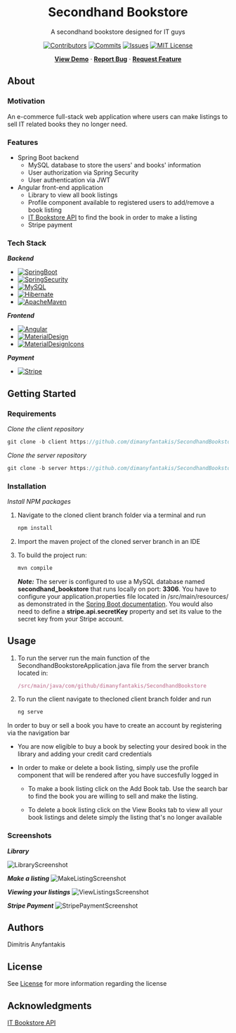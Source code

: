 <div align="center">
  <h1>Secondhand Bookstore</h1>
  <p>
    A secondhand bookstore designed for IT guys
  </p>
  
[![Contributors][contributors-shield]][contributors-url]
[![Commits][commits-shield]][commits-url]
[![Issues][issues-shield]][issues-url]
[![MIT License][license-shield]][license-url]

[**View Demo**][demo-url] · [**Report Bug**][issues-url] · [**Request Feature**][issues-url]

</div>



## About

### Motivation

An e-commerce full-stack web application where users can make listings to sell IT related books they no longer need.

### Features

* Spring Boot backend
    * MySQL database to store the users' and books' information
    * User authorization via Spring Security
    * User authentication via JWT
* Angular front-end application
    * Library to view all book listings
    * Profile component available to registered users to add/remove a book listing
    * [IT Bookstore API][ITBookstoreAPI-url] to find the book in order to make a listing
    * Stripe payment

### Tech Stack

***Backend***

* [![SpringBoot][SpringBoot]][SpringBoot-url]
* [![SpringSecurity][SpringSecurity]][SpringSecurity-url]
* [![MySQL][MySQL]][MySQL-url]
* [![Hibernate][Hibernate]][Hibernate-url]
* [![ApacheMaven][ApacheMaven]][ApacheMaven-url]

***Frontend***

* [![Angular][Angular]][Angular-url]
* [![MaterialDesign][MaterialDesign]][MaterialDesign-url]
* [![MaterialDesignIcons][MaterialDesignIcons]][MaterialDesignIcons-url]

***Payment***

* [![Stripe][Stripe]][Stripe-url]



## Getting Started

### Requirements

_Clone the client repository_
```javascript
git clone -b client https://github.com/dimanyfantakis/SecondhandBookstore.git
```

_Clone the server repository_
```javascript
git clone -b server https://github.com/dimanyfantakis/SecondhandBookstore.git
```

### Installation

*Install NPM packages*

1. Navigate to the cloned client branch folder via a terminal and run
    ```javascript
    npm install
    ```

2. Import the maven project of the cloned server branch in an IDE

3. To build the project run:
    ```javascript
    mvn compile
    ```
    ***Note:*** The server is configured to use a MySQL database named **secondhand_bookstore** that runs locally on port: **3306**. You have to configure your application.properties file located in /src/main/resources/ as demonstrated in the [Spring Boot documentation][spring-boot-url]. You would also need to define a **stripe.api.secretKey** property and set its value to the secret key from your Stripe account.



## Usage

1. To run the server run the main function of the SecondhandBookstoreApplication.java file from the server branch located in: 
    ```javascript
    /src/main/java/com/github/dimanyfantakis/SecondhandBookstore
    ```

2. To run the client navigate to thecloned client branch folder and run
    ```javascript
    ng serve
    ```

In order to buy or sell a book you have to create an account by registering via the navigation bar

* You are now eligible to buy a book by selecting your desired book in the library and adding your credit card credentials

* In order to make or delete a book listing, simply use the profile component that will be rendered after you have succesfully logged in

    * To make a book listing click on the Add Book tab. Use the search bar to find the book you are willing to sell and make the listing.

    * To delete a book listing click on the View Books tab to view all your book listings and delete simply the listing that's no longer available

### Screenshots

***Library***

![LibraryScreenshot][LibraryScreenshot-url]

***Make a listing***
![MakeListingScreenshot][MakeListing-url]

***Viewing your listings***
![ViewListingsScreenshot][ViewListings-url]

***Stripe Payment***
![StripePaymentScreenshot][StripePayment-url]



## Authors

Dimitris Anyfantakis



## License

See [License][license-url] for more information regarding the license



## Acknowledgments

[IT Bookstore API][ITBookstoreAPI-url]



[contributors-shield]: https://img.shields.io/github/contributors/dimanyfantakis/SecondhandBookstore
[contributors-url]: https://github.com/dimanyfantakis/SecondhandBookstore/graphs/contributors
[commits-shield]: https://img.shields.io/github/last-commit/dimanyfantakis/SecondhandBookstore
[commits-url]: https://github.com/dimanyfantakis/SecondhandBookstore/commit/main
[license-shield]: https://img.shields.io/github/license/dimanyfantakis/SecondhandBookstore
[license-url]: https://https://github.com/dimanyfantakis/SecondhandBookstore/blob/main/LICENSE
[issues-shield]: https://img.shields.io/github/issues/dimanyfantakis/SecondhandBookstore
[issues-url]: https://github.com/dimanyfantakis/SecondhandBookstore/issues/
[demo-url]: https://github.com/dimanyfantakis/SecondhandBookstore

[MySQL]: https://img.shields.io/badge/MySQL-4479A1?style=for-the-badge&logo=MySQL&logoColor=white
[MySQL-url]: https://www.mysql.com/
[Angular]: https://img.shields.io/badge/Angular-DD0031?style=for-the-badge&logo=Angular&logoColor=black
[Angular-url]: https://angular.io/
[MaterialDesign]: https://img.shields.io/badge/MaterialDesign-757575?style=for-the-badge&logo=MaterialDesign&logoColor=black
[MaterialDesign-url]: https://material.angular.io/
[SpringBoot]: https://img.shields.io/badge/SpringBoot-6DB33F?style=for-the-badge&logo=SpringBoot&logoColor=black
[SpringBoot-url]: https://spring.io/projects/spring-boot
[SpringSecurity]: https://img.shields.io/badge/SpringSecurity-6DB33F?style=for-the-badge&logo=SpringSecurity&logoColor=black
[SpringSecurity-url]: https://spring.io/projects/spring-security
[Hibernate]: https://img.shields.io/badge/Hibernate-59666C?style=for-the-badge&logo=Hibernate&logoColor=black
[Hibernate-url]: https://hibernate.org/
[MaterialDesignIcons]: https://img.shields.io/badge/MaterialDesignIcons-2196F3?style=for-the-badge&logo=MaterialDesignIcons&logoColor=white
[MaterialDesignIcons-url]: https://materialdesignicons.com/
[Stripe]: https://img.shields.io/badge/Stripe-008CDD?style=for-the-badge&logo=Stripe&logoColor=white
[Stripe-url]: https://stripe.com/en-gb-gr
[ApacheMaven]: https://img.shields.io/badge/ApacheMaven-C71A36?style=for-the-badge&logo=ApacheMaven&logoColor=black
[ApacheMaven-url]: https://maven.apache.org/

[ITBookstoreAPI-url]: https://api.itbook.store/#api-overview
[spring-boot-url]: https://spring.io/guides/gs/accessing-data-mysql/

[LibraryScreenshot-url]: https://drive.google.com/uc?export=view&id=1CQn8BJ8Vn9ru3LejgA1Drdv81t8lYdmH
[MakeListing-url]: https://drive.google.com/uc?export=view&id=1mw2vSy8jjmi_4UGdjJPXiTdEH-iOy2t6
[ViewListings-url]: https://drive.google.com/uc?export=view&id=1A-kmx6BsqdUvNefxVgmfGczK24JLRr9d
[StripePayment-url]: https://drive.google.com/uc?export=view&id=1BuLv0HLxb3LVa3u1fQ-qHwQHgvfw9l8G